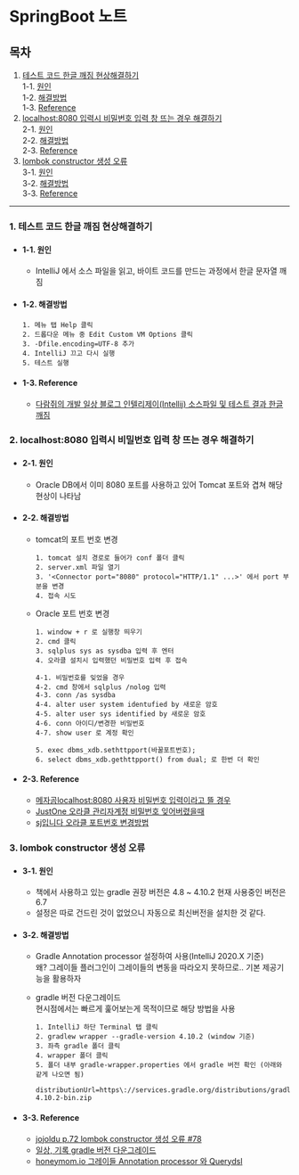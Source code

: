 # SpringBoot 노트

## 목차
1. [테스트 코드 한글 깨짐 현상해결하기](#1-테스트-코드-한글-깨짐-현상해결하기)  
1-1. [원인](#1-1-원인)  
1-2. [해결방법](#1-2-해결방법)  
1-3. [Reference](#1-3-reference)  
2. [localhost:8080 입력시 비밀번호 입력 창 뜨는 경우 해결하기](#2-localhost8080-입력시-비밀번호-입력-창-뜨는-경우-해결하기)  
2-1. [원인](#2-1-원인)  
2-2. [해결방법](#2-2-해결방법)  
2-3. [Reference](#2-3-reference)  
3. [lombok constructor 생성 오류](#3-lombok-constructor-생성-오류)  
3-1. [원인](#3-1-원인)  
3-2. [해결방법](#3-2-해결방법)  
3-3. [Reference](#3-3-reference)  
***

### 1. 테스트 코드 한글 깨짐 현상해결하기
  - #### 1-1. 원인
    - IntelliJ 에서 소스 파일을 읽고, 바이트 코드를 만드는 과정에서 한글 문자열 깨짐  
  
  - #### 1-2. 해결방법
    ```
    1. 메뉴 탭 Help 클릭
    2. 드롭다운 메뉴 중 Edit Custom VM Options 클릭
    3. -Dfile.encoding=UTF-8 추가
    4. IntelliJ 끄고 다시 실행
    5. 테스트 실행 
    ```
  
  - #### 1-3. Reference
    - [다람쥐의 개발 일상 블로그 인텔리제이(Intellij) 소스파일 및 테스트 결과 한글 깨짐](https://itchipmunk.tistory.com/421)  

### 2. localhost:8080 입력시 비밀번호 입력 창 뜨는 경우 해결하기
   - #### 2-1. 원인
     - Oracle DB에서 이미 8080 포트를 사용하고 있어 Tomcat 포트와 겹쳐 해당 현상이 나타남  
   
   - #### 2-2. 해결방법
     - tomcat의 포트 번호 변경
       ```
       1. tomcat 설치 경로로 들어가 conf 폴더 클릭
       2. server.xml 파일 열기
       3. '<Connector port="8080" protocol="HTTP/1.1" ...>' 에서 port 부분을 변경
       4. 접속 시도
       ```
     - Oracle 포트 번호 변경
       ```
       1. window + r 로 실행창 띄우기
       2. cmd 클릭
       3. sqlplus sys as sysdba 입력 후 엔터
       4. 오라클 설치시 입력했던 비밀번호 입력 후 접속
       
       4-1. 비밀번호를 잊었을 경우
       4-2. cmd 창에서 sqlplus /nolog 입력
       4-3. conn /as sysdba
       4-4. alter user system identufied by 새로운 암호
       4-5. alter user sys identified by 새로운 암호
       4-6. conn 아이디/변경한 비밀번호
       4-7. show user 로 계정 확인

       5. exec dbms_xdb.sethttpport(바꿀포트번호);
       6. select dbms_xdb.gethttpport() from dual; 로 한번 더 확인
       ```

  - #### 2-3. Reference
    - [메자곰localhost:8080 사용자 비밀번호 입력이라고 뜰 경우](https://technote-mezza.tistory.com/27)  
    - [JustOne 오라클 관리자계정 비밀번호 잊어버렸을때](https://nhs0912.tistory.com/49)  
    - [sj입니다 오라클 포트번호 변경방법](https://javawin.tistory.com/24)  
  
### 3. lombok constructor 생성 오류
  - #### 3-1. 원인
    - 책에서 사용하고 있는 gradle 권장 버전은 4.8 ~ 4.10.2 현재 사용중인 버전은 6.7
    - 설정은 따로 건드린 것이 없었으니 자동으로 최신버전을 설치한 것 같다. 
   
  - #### 3-2. 해결방법
    - Gradle Annotation processor 설정하여 사용(IntelliJ 2020.X 기준)  
      왜? 그레이들 플러그인이 그레이들의 변동을 따라오지 못하므로.. 기본 제공기능을 활용하자  
     
    - gradle 버전 다운그레이드  
      현시점에서는 빠르게 훑어보는게 목적이므로 해당 방법을 사용  
      ```
      1. IntelliJ 하단 Terminal 탭 클릭
      2. gradlew wrapper --gradle-version 4.10.2 (window 기준)
      3. 좌측 gradle 폴더 클릭
      4. wrapper 폴더 클릭
      5. 폴더 내부 gradle-wrapper.properties 에서 gradle 버전 확인 (아래와 같게 나오면 됨)   
         distributionUrl=https\://services.gradle.org/distributions/gradle-4.10.2-bin.zip  
      ```
     
  - #### 3-3. Reference
    - [jojoldu p.72 lombok constructor 생성 오류 #78](https://github.com/jojoldu/freelec-springboot2-webservice/issues/78)  
    - [일상, 기록 gradle 버전 다운그레이드](https://skyfox83.tistory.com/27)  
    - [honeymom.io 그레이들 Annotation processor 와 Querydsl](http://honeymon.io/tech/2020/07/09/gradle-annotation-processor-with-querydsl.html)  
  


